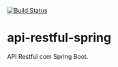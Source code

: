 [![Build Status](https://travis-ci.org/m4rciosouza/api-restful-spring.svg?branch=master)](https://travis-ci.org/m4rciosouza/api-restful-spring)
# api-restful-spring
API Restful com Spring Boot.
